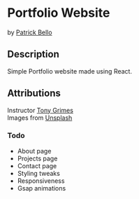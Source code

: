 # Portfolio Website
by [Patrick Bello](https://github.com/mayorbcode)  

## Description
Simple Portfolio website made using React.  

## Attributions
Instructor [Tony Grimes](https://github.com/acidtone)  
Images from [Unsplash](https://unsplash.com/)  

### Todo
- About page
- Projects page
- Contact page
- Styling tweaks  
- Responsiveness  
- Gsap animations